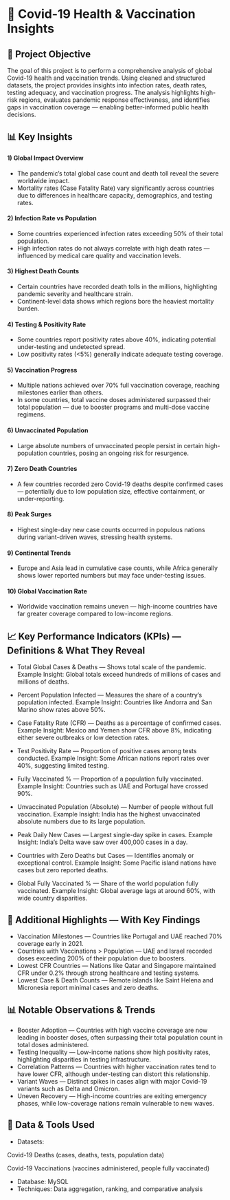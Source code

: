 # 🦠 Covid-19 Health & Vaccination Insights
## 📌 Project Objective
The goal of this project is to perform a comprehensive analysis of global Covid-19 health and vaccination trends. Using cleaned and structured datasets, the project provides insights into infection rates, death rates, testing adequacy, and vaccination progress. The analysis highlights high-risk regions, evaluates pandemic response effectiveness, and identifies gaps in vaccination coverage — enabling better-informed public health decisions.

## 📊 Key Insights
####  1) Global Impact Overview
- The pandemic’s total global case count and death toll reveal the severe worldwide impact.
- Mortality rates (Case Fatality Rate) vary significantly across countries due to differences in healthcare capacity, demographics, and testing rates.
#### 2) Infection Rate vs Population
- Some countries experienced infection rates exceeding 50% of their total population.
- High infection rates do not always correlate with high death rates — influenced by medical care quality and vaccination levels.
#### 3) Highest Death Counts
- Certain countries have recorded death tolls in the millions, highlighting pandemic severity and healthcare strain.
- Continent-level data shows which regions bore the heaviest mortality burden.
#### 4) Testing & Positivity Rate
- Some countries report positivity rates above 40%, indicating potential under-testing and undetected spread.
- Low positivity rates (<5%) generally indicate adequate testing coverage.
#### 5) Vaccination Progress
- Multiple nations achieved over 70% full vaccination coverage, reaching milestones earlier than others.
- In some countries, total vaccine doses administered surpassed their total population — due to booster programs and multi-dose vaccine regimens.
#### 6) Unvaccinated Population
- Large absolute numbers of unvaccinated people persist in certain high-population countries, posing an ongoing risk for resurgence.
#### 7) Zero Death Countries
- A few countries recorded zero Covid-19 deaths despite confirmed cases — potentially due to low population size, effective containment, or under-reporting.
#### 8) Peak Surges
- Highest single-day new case counts occurred in populous nations during variant-driven waves, stressing health systems.
#### 9) Continental Trends
- Europe and Asia lead in cumulative case counts, while Africa generally shows lower reported numbers but may face under-testing issues.
#### 10) Global Vaccination Rate
- Worldwide vaccination remains uneven — high-income countries have far greater coverage compared to low-income regions.

## 📈 Key Performance Indicators (KPIs) — Definitions & What They Reveal
- Total Global Cases & Deaths — Shows total scale of the pandemic.
Example Insight: Global totals exceed hundreds of millions of cases and millions of deaths.

- Percent Population Infected — Measures the share of a country’s population infected.
Example Insight: Countries like Andorra and San Marino show rates above 50%.

- Case Fatality Rate (CFR) — Deaths as a percentage of confirmed cases.
Example Insight: Mexico and Yemen show CFR above 8%, indicating either severe outbreaks or low detection rates.

- Test Positivity Rate — Proportion of positive cases among tests conducted.
Example Insight: Some African nations report rates over 40%, suggesting limited testing.

- Fully Vaccinated % — Proportion of a population fully vaccinated.
Example Insight: Countries such as UAE and Portugal have crossed 90%.

- Unvaccinated Population (Absolute) — Number of people without full vaccination.
Example Insight: India has the highest unvaccinated absolute numbers due to its large population.

- Peak Daily New Cases — Largest single-day spike in cases.
Example Insight: India’s Delta wave saw over 400,000 cases in a day.

- Countries with Zero Deaths but Cases — Identifies anomaly or exceptional control.
Example Insight: Some Pacific island nations have cases but zero reported deaths.

- Global Fully Vaccinated % — Share of the world population fully vaccinated.
Example Insight: Global average lags at around 60%, with wide country disparities.

## 📌 Additional Highlights — With Key Findings
- Vaccination Milestones — Countries like Portugal and UAE reached 70% coverage early in 2021.
- Countries with Vaccinations > Population — UAE and Israel recorded doses exceeding 200% of their population due to boosters.
- Lowest CFR Countries — Nations like Qatar and Singapore maintained CFR under 0.2% through strong healthcare and testing systems.
- Lowest Case & Death Counts — Remote islands like Saint Helena and Micronesia report minimal cases and zero deaths.

## 📊 Notable Observations & Trends
- Booster Adoption — Countries with high vaccine coverage are now leading in booster doses, often surpassing their total population count in total doses administered.
- Testing Inequality — Low-income nations show high positivity rates, highlighting disparities in testing infrastructure.
- Correlation Patterns — Countries with higher vaccination rates tend to have lower CFR, although under-testing can distort this relationship.
- Variant Waves — Distinct spikes in cases align with major Covid-19 variants such as Delta and Omicron.
- Uneven Recovery — High-income countries are exiting emergency phases, while low-coverage nations remain vulnerable to new waves.

## 📂 Data & Tools Used
- Datasets:

Covid-19 Deaths (cases, deaths, tests, population data)

Covid-19 Vaccinations (vaccines administered, people fully vaccinated)

- Database: MySQL
- Techniques: Data aggregation, ranking, and comparative analysis
